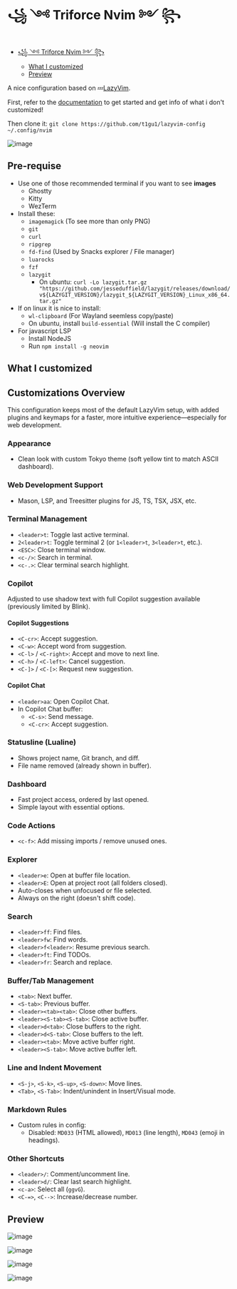 # ꧁ ༺ Triforce Nvim ༻ ꧂

<!--toc:start-->
- [꧁ ༺ Triforce Nvim ༻ ꧂](#triforce-nvim)
  - [What I customized](#what-i-customized)
  - [Preview](#preview)
<!--toc:end-->

A nice configuration based on 💤[LazyVim](https://github.com/LazyVim/LazyVim).

First, refer to the [documentation](https://lazyvim.github.io/installation) to get started and get info of what i don't customized!

Then clone it: `git clone https://github.com/t1gu1/lazyvim-config ~/.config/nvim`

![image](https://github.com/user-attachments/assets/18d33415-a01f-48f0-99e5-4bf0d960739f)

## Pre-requise
- Use one of those recommended terminal if you want to see **images**
  - Ghostty
  - Kitty
  - WezTerm
- Install these:
  - `imagemagick` (To see more than only PNG)
  - `git`
  - `curl`
  - `ripgrep`
  - `fd-find` (Used by Snacks explorer / File manager)
  - `luarocks`
  - `fzf`
  - `lazygit`
    - On ubuntu: `curl -Lo lazygit.tar.gz "https://github.com/jesseduffield/lazygit/releases/download/v${LAZYGIT_VERSION}/lazygit_${LAZYGIT_VERSION}_Linux_x86_64.tar.gz"`
- If on linux it is nice to install:
  - `wl-clipboard` (For Wayland seemless copy/paste)
  - On ubuntu, install `build-essential` (Will install the C compiler)
- For javascript LSP
  - Install NodeJS
  - Run `npm install -g neovim`

## What I customized

## Customizations Overview

This configuration keeps most of the default LazyVim setup, with added plugins and keymaps for a faster, more intuitive experience—especially for web development.

### Appearance

- Clean look with custom Tokyo theme (soft yellow tint to match ASCII dashboard).

### Web Development Support

- Mason, LSP, and Treesitter plugins for JS, TS, TSX, JSX, etc.

### Terminal Management

- `<leader>t`: Toggle last active terminal.
- `2<leader>t`: Toggle terminal 2 (or `1<leader>t`, `3<leader>t`, etc.).
- `<ESC>`: Close terminal window.
- `<c-/>`: Search in terminal.
- `<c-.>`: Clear terminal search highlight.

### Copilot

Adjusted to use shadow text with full Copilot suggestion available (previously limited by Blink).

#### Copilot Suggestions

- `<C-cr>`: Accept suggestion.
- `<C-w>`: Accept word from suggestion.
- `<C-l>` / `<C-right>`: Accept and move to next line.
- `<C-h>` / `<C-left>`: Cancel suggestion.
- `<C-]>` / `<C-[>`: Request new suggestion.

#### Copilot Chat

- `<leader>aa`: Open Copilot Chat.
- In Copilot Chat buffer:
  - `<C-s>`: Send message.
  - `<C-cr>`: Accept suggestion.

### Statusline (Lualine)

- Shows project name, Git branch, and diff.
- File name removed (already shown in buffer).

### Dashboard

- Fast project access, ordered by last opened.
- Simple layout with essential options.

### Code Actions

- `<c-f>`: Add missing imports / remove unused ones.

### Explorer

- `<leader>e`: Open at buffer file location.
- `<leader>E`: Open at project root (all folders closed).
- Auto-closes when unfocused or file selected.
- Always on the right (doesn't shift code).

### Search

- `<leader>ff`: Find files.
- `<leader>fw`: Find words.
- `<leader>f<leader>`: Resume previous search.
- `<leader>ft`: Find TODOs.
- `<leader>fr`: Search and replace.

### Buffer/Tab Management

- `<tab>`: Next buffer.
- `<S-tab>`: Previous buffer.
- `<leader><tab><tab>`: Close other buffers.
- `<leader><S-tab><S-tab>`: Close active buffer.
- `<leader>d<tab>`: Close buffers to the right.
- `<leader>d<S-tab>`: Close buffers to the left.
- `<leader><tab>`: Move active buffer right.
- `<leader><S-tab>`: Move active buffer left.

### Line and Indent Movement

- `<S-j>`, `<S-k>`, `<S-up>`, `<S-down>`: Move lines.
- `<Tab>`, `<S-Tab>`: Indent/unindent in Insert/Visual mode.

### Markdown Rules

- Custom rules in config:
  - Disabled: `MD033` (HTML allowed), `MD013` (line length), `MD043` (emoji in headings).

### Other Shortcuts

- `<leader>/`: Comment/uncomment line.
- `<leader>d/`: Clear last search highlight.
- `<c-a>`: Select all (`ggvG`).
- `<C-=>`, `<C-->`: Increase/decrease number.

## Preview

![image](https://github.com/user-attachments/assets/75c56e1c-f7ed-454c-9138-070c7aebe917)

![image](https://github.com/user-attachments/assets/a052a426-c59b-4221-aadf-5ce226936ec2)

![image](https://github.com/user-attachments/assets/296b1cd2-b8f2-43e8-89dd-d5f2c1011ac9)

![image](https://github.com/user-attachments/assets/75bf6e30-3e85-4bf1-a8bc-075051331419)


